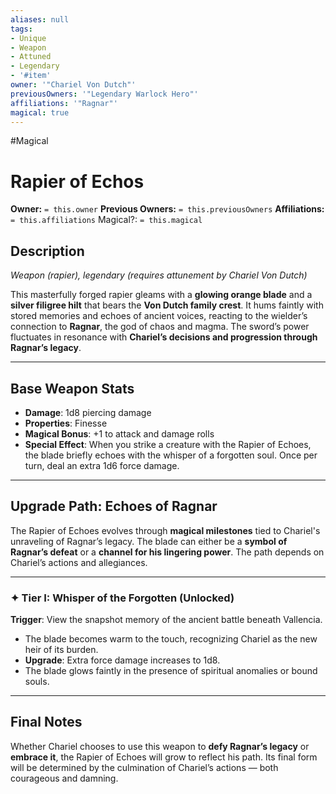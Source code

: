 ```yaml
---
aliases: null
tags:
- Unique
- Weapon
- Attuned
- Legendary
- '#item'
owner: '"Chariel Von Dutch"'
previousOwners: '"Legendary Warlock Hero"'
affiliations: '"Ragnar"'
magical: true
---
```


\#Magical

# Rapier of Echos

**Owner:** `= this.owner`
**Previous Owners:** `= this.previousOwners`
**Affiliations:** `= this.affiliations`
Magical?: `= this.magical`

## Description

*Weapon (rapier), legendary (requires attunement by Chariel Von Dutch)*

This masterfully forged rapier gleams with a **glowing orange blade** and a **silver filigree hilt** that bears the **Von Dutch family crest**. It hums faintly with stored memories and echoes of ancient voices, reacting to the wielder’s connection to **Ragnar**, the god of chaos and magma. The sword’s power fluctuates in resonance with **Chariel’s decisions and progression through Ragnar’s legacy**.

---

## Base Weapon Stats

* **Damage**: 1d8 piercing damage
* **Properties**: Finesse
* **Magical Bonus**: +1 to attack and damage rolls
* **Special Effect**: When you strike a creature with the Rapier of Echoes, the blade briefly echoes with the whisper of a forgotten soul. Once per turn, deal an extra 1d6 force damage.

---

## Upgrade Path: Echoes of Ragnar

The Rapier of Echoes evolves through **magical milestones** tied to Chariel's unraveling of Ragnar’s legacy. The blade can either be a **symbol of Ragnar’s defeat** or a **channel for his lingering power**. The path depends on Chariel’s actions and allegiances.

---

### ✦ Tier I: Whisper of the Forgotten (Unlocked)

**Trigger**: View the snapshot memory of the ancient battle beneath Vallencia.

* The blade becomes warm to the touch, recognizing Chariel as the new heir of its burden.
* **Upgrade**: Extra force damage increases to 1d8.
* The blade glows faintly in the presence of spiritual anomalies or bound souls.

---

## Final Notes

Whether Chariel chooses to use this weapon to **defy Ragnar’s legacy** or **embrace it**, the Rapier of Echoes will grow to reflect his path. Its final form will be determined by the culmination of Chariel’s actions — both courageous and damning.
